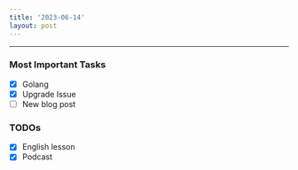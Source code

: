 ```yaml
---
title: '2023-06-14'
layout: post
---
```


---

### Most Important Tasks

- [x] Golang
- [x] Upgrade Issue
- [ ] New blog post

### TODOs

- [x] English lesson
- [x] Podcast
